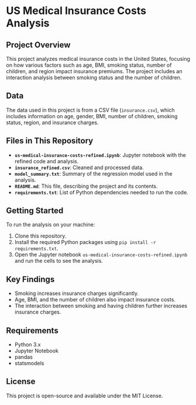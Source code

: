 
# US Medical Insurance Costs Analysis

## Project Overview
This project analyzes medical insurance costs in the United States, focusing on how various factors such as age, BMI, smoking status, number of children, and region impact insurance premiums. The project includes an interaction analysis between smoking status and the number of children.

## Data
The data used in this project is from a CSV file (`insurance.csv`), which includes information on age, gender, BMI, number of children, smoking status, region, and insurance charges.

## Files in This Repository
- **`us-medical-insurance-costs-refined.ipynb`**: Jupyter notebook with the refined code and analysis.
- **`insurance_refined.csv`**: Cleaned and processed data.
- **`model_summary.txt`**: Summary of the regression model used in the analysis.
- **`README.md`**: This file, describing the project and its contents.
- **`requirements.txt`**: List of Python dependencies needed to run the code.

## Getting Started
To run the analysis on your machine:
1. Clone this repository.
2. Install the required Python packages using `pip install -r requirements.txt`.
3. Open the Jupyter notebook `us-medical-insurance-costs-refined.ipynb` and run the cells to see the analysis.

## Key Findings
- Smoking increases insurance charges significantly.
- Age, BMI, and the number of children also impact insurance costs.
- The interaction between smoking and having children further increases insurance charges.

## Requirements
- Python 3.x
- Jupyter Notebook
- pandas
- statsmodels

## License
This project is open-source and available under the MIT License.
